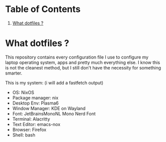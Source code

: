
# Table of Contents

1.  [What dotfiles ?](#org2033f4c)


<a id="org2033f4c"></a>

# What dotfiles ?

This repository contains every configuration file I use to configure
my laptop operating system, apps and pretty much everything else.
I know this is not the cleanest method, but I still don't have the
necessity for something smarter.

This is my system: (i will add a fastfetch output)

-   OS: NixOS
-   Package manager: nix
-   Desktop Env: Plasma6
-   Window Manager: KDE on Wayland
-   Font: JetBrainsMonoNL Mono Nerd Font
-   Terminal: Alacritty
-   Text Editor: emacs-nox
-   Browser: Firefox
-   Shell: bash

